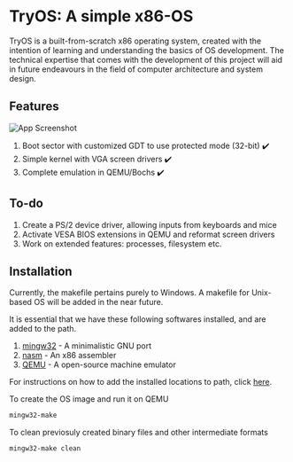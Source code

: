 
# TryOS: A simple x86-OS

TryOS is a built-from-scratch x86 operating system, created with the intention of learning
and understanding the basics of OS development. The technical expertise that comes with the development
of this project will aid in future endeavours in the field of computer architecture and system design.




## Features

![App Screenshot](https://i.ibb.co/GCVwr9x/cap.png)

1) Boot sector with customized GDT to use protected mode (32-bit) ✔️
2) Simple kernel with VGA screen drivers ✔️
3) Complete emulation in QEMU/Bochs ✔️

## To-do
1) Create a PS/2 device driver, allowing inputs from keyboards and mice
2) Activate VESA BIOS extensions in QEMU and reformat screen drivers
3) Work on extended features: processes, filesystem etc.




## Installation

Currently, the makefile pertains purely to Windows. A makefile for Unix-based OS will be added in the near future.

It is essential that we have these following softwares installed, and are added to the path. 
1) [mingw32](https://sourceforge.net/projects/mingw/) - A minimalistic GNU port
2) [nasm](https://www.nasm.us/) - An x86 assembler
3) [QEMU](https://www.qemu.org/) - A open-source machine emulator


For instructions on how to add the installed locations to path, click [here](https://www.architectryan.com/2018/03/17/add-to-the-path-on-windows-10/).

To create the OS image and run it on QEMU
```bash
mingw32-make 
```
To clean previosuly created binary files and other intermediate formats
```bash
mingw32-make clean
```
    